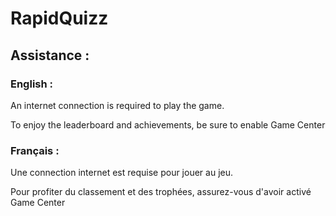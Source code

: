 # RapidQuizz

## Assistance :

### English :

An internet connection is required to play the game.

To enjoy the leaderboard and achievements, be sure to enable Game Center

### Français :

Une connection internet est requise pour jouer au jeu.

Pour profiter du classement et des trophées, assurez-vous d'avoir activé Game Center
